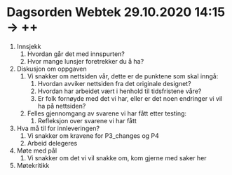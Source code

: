 # Dagsorden Webtek 29.10.2020 14:15 -> ++

1. Innsjekk
   1. Hvordan går det med innspurten?
   2. Hvor mange lunsjer foretrekker du å ha?
2. Diskusjon om oppgaven
   1. Vi snakker om nettsiden vår, dette er de punktene som skal inngå:
      1. Hvordan avviker nettsiden fra det originale designet?
      2. Hvordan har arbeidet vært i henhold til tidsfristene våre?
      3. Er folk fornøyde med det vi har, eller er det noen endringer vi vil ha på nettsiden?
   2. Felles gjennomgang av svarene vi har fått etter testing:
      1. Refleksjon over svarene vi har fått
3. Hva må til for innleveringen?
   1. Vi snakker om kravene for P3_changes og P4
   2. Arbeid delegeres
4. Møte med pål
   1. Vi snakker om det vi vil snakke om, kom gjerne med saker her
5. Møtekritikk